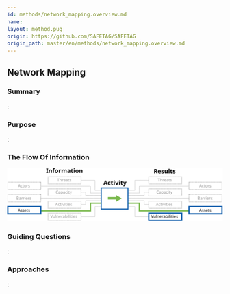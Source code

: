 ```yaml
---
id: methods/network_mapping.overview.md
name: 
layout: method.pug
origin: https://github.com/SAFETAG/SAFETAG
origin_path: master/en/methods/network_mapping.overview.md
---
```

## Network Mapping

### Summary

:[](../methods/network_mapping/summary.md)
### Purpose

:[](../methods/network_mapping/purpose.md)
### The Flow Of Information

![Network Mapping Information Flow](images/info_flows/network_mapping.svg)

### Guiding Questions

:[](../methods/network_mapping/guiding_questions.md)
### Approaches

:[](../methods/network_mapping/approaches.md)
